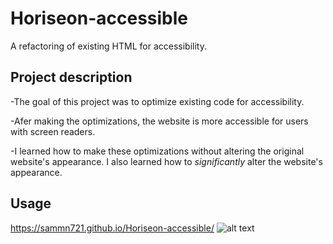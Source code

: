 # Horiseon-accessible
A refactoring of existing HTML for accessibility.

## Project description
-The goal of this project was to optimize existing code for accessibility.

-Afer making the optimizations, the website is more accessible for users with screen readers.

-I learned how to make these optimizations without altering the original website's appearance. I also learned how to *significantly* alter the website's appearance.

## Usage
https://sammn721.github.io/Horiseon-accessible/
![alt text](assets/images/HoriSEOn-screenshot.png)
